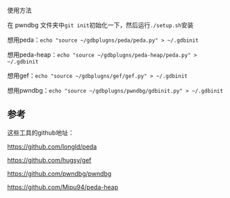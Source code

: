 使用方法

在 pwndbg 文件夹中`git init`初始化一下，然后运行`./setup.sh`安装

想用peda：`echo "source ~/gdbplugns/peda/peda.py" > ~/.gdbinit`

想用peda-heap：`echo "source ~/gdbplugns/peda-heap/peda.py" > ~/.gdbinit`

想用gef：`echo "source ~/gdbplugns/gef/gef.py" > ~/.gdbinit`

想用pwndbg：`echo "source ~/gdbplugns/pwndbg/gdbinit.py" > ~/.gdbinit`
## 参考
这些工具的github地址：

https://github.com/longld/peda

https://github.com/hugsy/gef

https://github.com/pwndbg/pwndbg

https://github.com/Mipu94/peda-heap
